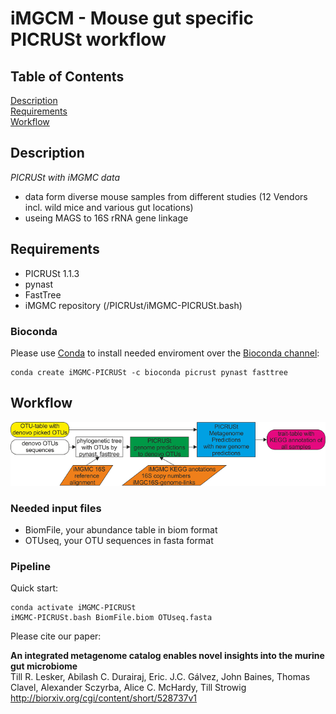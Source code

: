 # iMGCM - Mouse gut specific PICRUSt workflow

## Table of Contents  
[Description](#Description)  
[Requirements](#Requirements)  
[Workflow](#Workflow)   

## Description

*PICRUSt with iMGMC data*
  - data form diverse mouse samples from different studies (12 Vendors incl. wild mice and various gut locations)
  - useing MAGS to 16S rRNA gene linkage

## Requirements

* PICRUSt 1.1.3
* pynast
* FastTree
* iMGMC repository (/PICRUst/iMGMC-PICRUSt.bash)

### Bioconda
Please use [Conda](https://conda.io/docs/install/quick.html)
to install needed enviroment over the [Bioconda channel](https://bioconda.github.io/):
```
conda create iMGMC-PICRUSt -c bioconda picrust pynast fasttree
```

## Workflow
![picrust-workflow-denovo](/PICRUSt/picrust-workflow-denovo.png)
  
### Needed input files
* BiomFile, your abundance table in biom format
* OTUseq, your OTU sequences in fasta format

### Pipeline

  Quick start:
  
    conda activate iMGMC-PICRUSt
    iMGMC-PICRUSt.bash BiomFile.biom OTUseq.fasta
	
Please cite our paper:

**An integrated metagenome catalog enables novel insights into the murine gut microbiome**  
Till R. Lesker, Abilash C. Durairaj, Eric. J.C. Gálvez,  John Baines, Thomas Clavel, Alexander Sczyrba, Alice C. McHardy, Till Strowig http://biorxiv.org/cgi/content/short/528737v1
